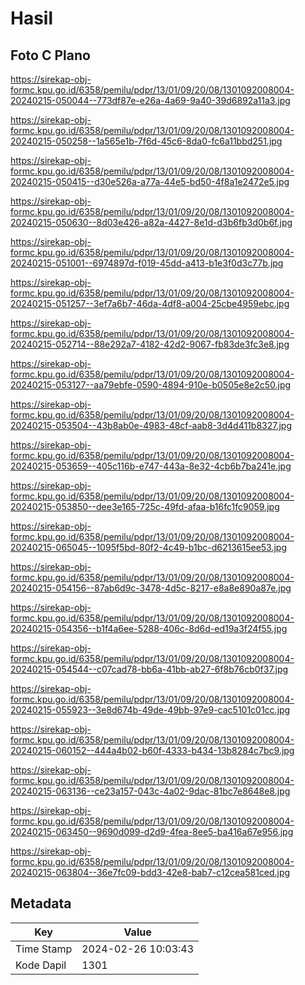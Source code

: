 # Hasil

## Foto C Plano

https://sirekap-obj-formc.kpu.go.id/6358/pemilu/pdpr/13/01/09/20/08/1301092008004-20240215-050044--773df87e-e26a-4a69-9a40-39d6892a11a3.jpg

https://sirekap-obj-formc.kpu.go.id/6358/pemilu/pdpr/13/01/09/20/08/1301092008004-20240215-050258--1a565e1b-7f6d-45c6-8da0-fc6a11bbd251.jpg

https://sirekap-obj-formc.kpu.go.id/6358/pemilu/pdpr/13/01/09/20/08/1301092008004-20240215-050415--d30e526a-a77a-44e5-bd50-4f8a1e2472e5.jpg

https://sirekap-obj-formc.kpu.go.id/6358/pemilu/pdpr/13/01/09/20/08/1301092008004-20240215-050630--8d03e426-a82a-4427-8e1d-d3b6fb3d0b6f.jpg

https://sirekap-obj-formc.kpu.go.id/6358/pemilu/pdpr/13/01/09/20/08/1301092008004-20240215-051001--6974897d-f019-45dd-a413-b1e3f0d3c77b.jpg

https://sirekap-obj-formc.kpu.go.id/6358/pemilu/pdpr/13/01/09/20/08/1301092008004-20240215-051257--3ef7a6b7-46da-4df8-a004-25cbe4959ebc.jpg

https://sirekap-obj-formc.kpu.go.id/6358/pemilu/pdpr/13/01/09/20/08/1301092008004-20240215-052714--88e292a7-4182-42d2-9067-fb83de3fc3e8.jpg

https://sirekap-obj-formc.kpu.go.id/6358/pemilu/pdpr/13/01/09/20/08/1301092008004-20240215-053127--aa79ebfe-0590-4894-910e-b0505e8e2c50.jpg

https://sirekap-obj-formc.kpu.go.id/6358/pemilu/pdpr/13/01/09/20/08/1301092008004-20240215-053504--43b8ab0e-4983-48cf-aab8-3d4d411b8327.jpg

https://sirekap-obj-formc.kpu.go.id/6358/pemilu/pdpr/13/01/09/20/08/1301092008004-20240215-053659--405c116b-e747-443a-8e32-4cb6b7ba241e.jpg

https://sirekap-obj-formc.kpu.go.id/6358/pemilu/pdpr/13/01/09/20/08/1301092008004-20240215-053850--dee3e165-725c-49fd-afaa-b16fc1fc9059.jpg

https://sirekap-obj-formc.kpu.go.id/6358/pemilu/pdpr/13/01/09/20/08/1301092008004-20240215-065045--1095f5bd-80f2-4c49-b1bc-d6213615ee53.jpg

https://sirekap-obj-formc.kpu.go.id/6358/pemilu/pdpr/13/01/09/20/08/1301092008004-20240215-054156--87ab6d9c-3478-4d5c-8217-e8a8e890a87e.jpg

https://sirekap-obj-formc.kpu.go.id/6358/pemilu/pdpr/13/01/09/20/08/1301092008004-20240215-054356--b1f4a6ee-5288-406c-8d6d-ed19a3f24f55.jpg

https://sirekap-obj-formc.kpu.go.id/6358/pemilu/pdpr/13/01/09/20/08/1301092008004-20240215-054544--c07cad78-bb6a-41bb-ab27-6f8b76cb0f37.jpg

https://sirekap-obj-formc.kpu.go.id/6358/pemilu/pdpr/13/01/09/20/08/1301092008004-20240215-055923--3e8d674b-49de-49bb-97e9-cac5101c01cc.jpg

https://sirekap-obj-formc.kpu.go.id/6358/pemilu/pdpr/13/01/09/20/08/1301092008004-20240215-060152--444a4b02-b60f-4333-b434-13b8284c7bc9.jpg

https://sirekap-obj-formc.kpu.go.id/6358/pemilu/pdpr/13/01/09/20/08/1301092008004-20240215-063136--ce23a157-043c-4a02-9dac-81bc7e8648e8.jpg

https://sirekap-obj-formc.kpu.go.id/6358/pemilu/pdpr/13/01/09/20/08/1301092008004-20240215-063450--9690d099-d2d9-4fea-8ee5-ba416a67e956.jpg

https://sirekap-obj-formc.kpu.go.id/6358/pemilu/pdpr/13/01/09/20/08/1301092008004-20240215-063804--36e7fc09-bdd3-42e8-bab7-c12cea581ced.jpg


## Metadata

| Key        | Value               |
| ---------- | ------------------- |
| Time Stamp | 2024-02-26 10:03:43 |
| Kode Dapil | 1301                |



